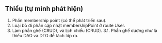 ## Thiếu (tự mình phát hiện)
1. Phần membership point (có thể phát triển sau).
2. Loại bỏ đi phần cập nhật membershipPoint ở route User.
3. Làm phần ghế (CRUD), và lịch chiếu (CRUD).
3.1. Phần ghế dường như là thiếu DAO và DTO để tách lớp ra.
